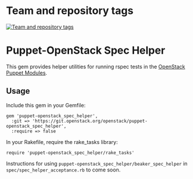 Team and repository tags
========================

[![Team and repository tags](http://governance.openstack.org/badges/puppet-openstack_spec_helper.svg)](http://governance.openstack.org/reference/tags/index.html)

<!-- Change things from this point on -->

Puppet-OpenStack Spec Helper
============================

This gem provides helper utilities for running rspec tests in the
[OpenStack Puppet Modules](https://wiki.openstack.org/wiki/Puppet).

Usage
-----

Include this gem in your Gemfile:

```
gem 'puppet-openstack_spec_helper',
  :git => 'https://git.openstack.org/openstack/puppet-openstack_spec_helper',
  :require => false
```

In your Rakefile, require the rake\_tasks library:

```
require 'puppet-openstack_spec_helper/rake_tasks'
```

Instructions for using `puppet-openstack_spec_helper/beaker_spec_helper` in
`spec/spec_helper_acceptance.rb` to come soon.
